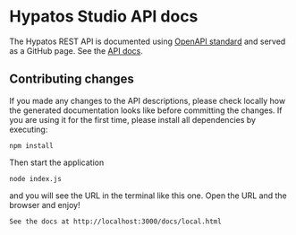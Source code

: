 # Hypatos Studio API docs

The Hypatos REST API is documented using [OpenAPI standard](https://www.openapis.org/) and served as 
a GitHub page. See the [API docs](https://hypatos.github.io/studio-api-docs/).



## Contributing changes

If you made any changes to the API descriptions, please check locally how the generated documentation looks like before 
committing the changes. If you are using it for the first time, please install all dependencies by executing:

``npm install``

Then start the application

``node index.js``

and you will see the URL in the terminal like this one. Open the URL and the browser and enjoy!

````
See the docs at http://localhost:3000/docs/local.html
````